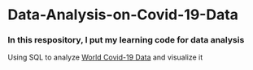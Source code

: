# Data-Analysis-on-Covid-19-Data
### In this respository, I put my learning code for data analysis
Using SQL to analyze [World Covid-19 Data](https://ourworldindata.org/covid-deaths) and visualize it
